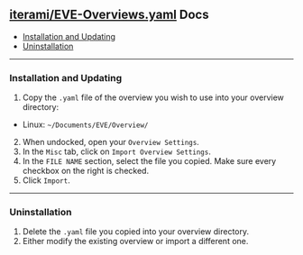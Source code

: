 [iterami/EVE-Overviews.yaml](https://github.com/iterami/EVE-Overviews.yaml) Docs
--------------------------------------------------------------------------------

* [Installation and Updating](#installation-and-updating)
* [Uninstallation](#uninstallation)

---

### Installation and Updating

1. Copy the `.yaml` file of the overview you wish to use into your overview directory:
  * Linux: `~/Documents/EVE/Overview/`
2. When undocked, open your `Overview Settings`.
3. In the `Misc` tab, click on `Import Overview Settings`.
4. In the `FILE NAME` section, select the file you copied. Make sure every checkbox on the right is checked.
5. Click `Import`.

---

### Uninstallation

1. Delete the `.yaml` file you copied into your overview directory.
2. Either modify the existing overview or import a different one.
